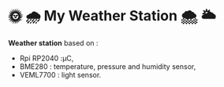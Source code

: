 # 🌞 🌧️ My Weather Station 🌨️ 🌥️
  
**Weather station** based on :   
- Rpi RP2040 :µC,  
- BME280 : temperature, pressure and humidity sensor,  
- VEML7700 : light sensor.  
  
  